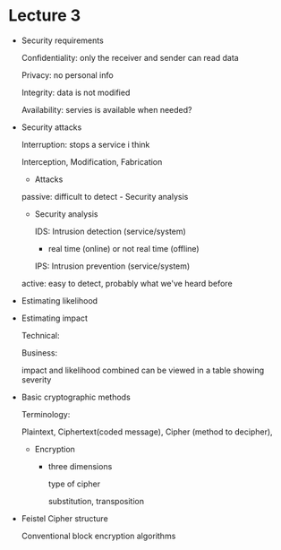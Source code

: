 # Lecture 3
*   Security requirements

    Confidentiality: only the receiver and sender can read data
    
    Privacy: no personal info
    
    Integrity: data is not modified

    Availability: servies is available when needed?

*   Security attacks


    Interruption: stops a service i think

    Interception, Modification, Fabrication

    *   Attacks
    
    passive: difficult to detect - Security analysis
    *   Security analysis

        IDS: Intrusion detection (service/system)
        *   real time (online) or not real time (offline) 

        IPS: Intrusion prevention (service/system)

    active: easy to detect, probably what we've heard before

*   Estimating likelihood

*   Estimating impact

    Technical:

    Business:

    impact and likelihood combined can be viewed in a table showing severity

*   Basic cryptographic methods

    Terminology:

    Plaintext, Ciphertext(coded message), Cipher (method to decipher), 

    *   Encryption
        *   three dimensions

            type of cipher

            substitution, transposition

*   Feistel Cipher structure

    Conventional block encryption algorithms
    